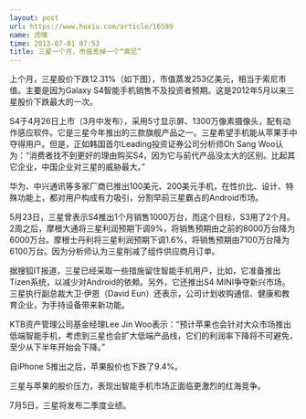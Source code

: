 ```yaml
---
layout: post
url: https://www.huxiu.com/article/16599
name: 虎嗅
time: 2013-07-01 07:53
title: 三星一个月，市值丢掉一个“索尼”
---
```

上个月，三星股价下跌12.31%（如下图），市值蒸发253亿美元，相当于索尼市值。主要是因为Galaxy S4智能手机销售不及投资者预期。这是2012年5月以来三星股价下跌最大的一次。

S4于4月26日上市（3月中发布），采用5寸显示屏、1300万像素摄像头，配有动作感应软件。它是三星今年推出的三款旗舰产品之一。三星希望手机能从苹果手中夺得用户。但是，正如韩国首尔Leading投资证券公司分析师Oh Sang Woo认为：“消费者找不到更好的理由购买S4，因为它与前代产品没太大的区别。比起其它企业，中国企业对三星的威胁最大。”

华为、中兴通讯等多家厂商已推出100美元、200美元手机，在性价比、设计、特殊功能上，都对用户构成有力吸引，分割早前三星霸占的Android市场。

5月23日，三星曾表示S4推出1个月销售1000万台，而这个目标，S3用了2个月。2周之后，摩根大通将三星利润预期下调9%，将销售预期由之前的8000万台降为6000万台。摩根士丹利将三星利润预期下调1.6%，将销售预期由7100万台降为6100万台。因为分析师认为三星削减了组件供应商月订单。

据搜狐IT报道，三星已经采取一些措施留住智能手机用户，比如，它准备推出Tizen系统，以减少对Android的依赖。另外，它还推出S4 MINI争夺新兴市场。三星执行副总裁大卫·伊恩（David Eun）还表示，公司计划收购通信、健康和教育企业，为手持设备带来新功能。

KTB资产管理公司基金经理Lee Jin Woo表示：“预计苹果也会针对大众市场推出低端智能手机，考虑到三星也会扩大低端产品线，它们的利润率下降将不可避免，至少从下半年开始会下降。”

自iPhone 5推出之后，苹果股价也下跌了9.4%。

三星与苹果的股价压力，表现出智能手机市场正面临更激烈的红海竞争。

7月5日，三星将发布二季度业绩。

